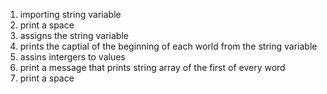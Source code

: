 1.  importing string variable
2.  print a space
3.  assigns the string variable
4.  prints the captial of the beginning of each world from the string variable
5.  assins intergers to values
6.  print a message that prints string array of the first of every word
7.  print a space

